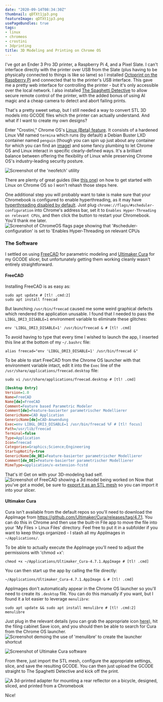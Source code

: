 ```yaml
---
date: "2020-09-14T08:34:30Z"
thumbnail: qDTXt1jp3.png
featureImage: qDTXt1jp3.png
usePageBundles: true
tags:
- linux
- chromeos
- crostini
- 3dprinting
title: 3D Modeling and Printing on Chrome OS
---
```


I've got an Ender 3 Pro 3D printer, a Raspberry Pi 4, and a Pixel Slate. I can't interface directly with the printer over USB from the Slate (plus having to be physically connected to things is like so lame) so I installed [Octoprint on the Raspberry Pi](https://github.com/guysoft/OctoPi) and connected that to the printer's USB interface. This gave me a pretty web interface for controlling the printer - but it's only accessible over the local network.  I also installed [The Spaghetti Detective](https://www.thespaghettidetective.com/) to allow secure remote control of the printer, with the added bonus of using AI magic and a cheap camera to detect and abort failing prints.

That's a pretty sweet setup, but I still needed a way to convert STL 3D models into GCODE files which the printer can actually understand. And what if I want to create my own designs?

Enter "Crostini," Chrome OS's [Linux (Beta) feature](https://chromium.googlesource.com/chromiumos/docs/+/master/containers_and_vms.md). It consists of a hardened Linux VM named `termina` which runs (by default) a Debian Buster LXD container named `penguin` (though you can spin up just about any container for which you can find an [image](https://us.images.linuxcontainers.org/)) and some fancy plumbing to let Chrome OS and Linux interact in specific clearly-defined ways. It's a brilliant balance between offering the flexibility of Linux while preserving Chrome OS's industry-leading security posture.


![Screenshot of the 'neofetch' utility](lhTnVwCO3.png)

There are plenty of great guides (like [this one](https://www.computerworld.com/article/3314739/linux-apps-on-chrome-os-an-easy-to-follow-guide.html)) on how to get started with Linux on Chrome OS so I won't rehash those steps here.

One additional step you will probably want to take is make sure that your Chromebook is configured to enable hyperthreading, as it may have [hyperthreading disabled by default](https://support.google.com/chromebook/answer/9340236). Just plug `chrome://flags/#scheduler-configuration` into Chrome's address bar, set it to `Enables Hyper-Threading on relevant CPUs`, and then click the button to restart your Chromebook. You'll thank me later.
![Screenshot of ChromeOS flags page showing that '#scheduler-configuration' is set to 'Enables Hyper-Threading on relevant CPUs](LHax6lAwh.png)

### The Software
I settled on using [FreeCAD](https://www.freecadweb.org/) for parametric modeling and [Ultimaker Cura](https://ultimaker.com/software/ultimaker-cura) for my GCODE slicer, but unfortunately getting them working cleanly wasn't entirely straightforward.

#### FreeCAD
Installing FreeCAD is as easy as:
```shell
sudo apt update # [tl! .cmd:2]
sudo apt install freecad
```
But launching `/usr/bin/freecad` caused me some weird graphical defects which rendered the application unusable. I found that I needed to pass the `LIBGL_DRI3_DISABLE=1` environment variable to eliminate these glitches:
```shell
env 'LIBGL_DRI3_DISABLE=1' /usr/bin/freecad & # [tl! .cmd]
```
To avoid having to type that every time I wished to launch the app, I inserted this line at the bottom of my `~/.bashrc` file:
```shell
alias freecad="env 'LIBGL_DRI3_DISABLE=1' /usr/bin/freecad &"
```
To be able to start FreeCAD from the Chrome OS launcher with that environment variable intact, edit it into the `Exec` line of the `/usr/share/applications/freecad.desktop` file:
```shell
sudo vi /usr/share/applications/freecad.desktop # [tl! .cmd]
```

```ini
[Desktop Entry]
Version=1.0
Name=FreeCAD
Name[de]=FreeCAD
Comment=Feature based Parametric Modeler
Comment[de]=Feature-basierter parametrischer Modellierer
GenericName=CAD Application
GenericName[de]=CAD-Anwendung
Exec=env LIBGL_DRI3_DISABLE=1 /usr/bin/freecad %F # [tl! focus]
Path=/usr/lib/freecad
Terminal=false
Type=Application
Icon=freecad
Categories=Graphics;Science;Engineering
StartupNotify=true
GenericName[de_DE]=Feature-basierter parametrischer Modellierer
Comment[de_DE]=Feature-basierter parametrischer Modellierer
MimeType=application/x-extension-fcstd
```
That's it! Get on with your 3D-modeling bad self.
![Screenshot of FreeCAD showing a 3d model being worked on](qDTXt1jp3.png)
Now that you've got a model, be sure to [export it as an STL mesh](https://wiki.freecadweb.org/Export_to_STL_or_OBJ) so you can import it into your slicer.

#### Ultimaker Cura
Cura isn't available from the default repos so you'll need to download the AppImage from https://github.com/Ultimaker/Cura/releases/tag/4.7.1. You can do this in Chrome and then use the built-in File app to move the file into your 'My Files > Linux Files' directory. Feel free to put it in a subfolder if you want to keep things organized - I stash all my AppImages in `~/Applications/`.

To be able to actually execute the AppImage you'll need to adjust the permissions with 'chmod +x':
```shell
chmod +x ~/Applications/Ultimaker_Cura-4.7.1.AppImage # [tl! .cmd]
```
You can then start up the app by calling the file directly:
```shell
~/Applications/Ultimaker_Cura-4.7.1.AppImage & # [tl! .cmd]
```
AppImages don't automatically appear in the Chrome OS launcher so you'll need to create its `.desktop` file. You can do this manually if you want, but I found it a lot easier to leverage `menulibre`:
```shell
sudo apt update && sudo apt install menulibre # [tl! .cmd:2]
menulibre
```
Just plug in the relevant details (you can grab the appropriate icon [here](https://github.com/Ultimaker/Cura/blob/master/icons/cura-128.png)), hit the filing cabinet Save icon, and you should then be able to search for Cura from the Chrome OS launcher.
![Screenshot demoing the use of 'menulibre' to create the launcher shortcut](VTISYOKHO.png)

![Screenshot of Ultimake Cura software](f8nRJcyI6.png)

From there, just import the STL mesh, configure the appropriate settings, slice, and save the resulting GCODE. You can then just upload the GCODE straight to The Spaghetti Detective and kick off the print.

![A 3d-printed adapter for mounting a rear reflector on a bicycle, designed, sliced, and printed from a Chromebook](2g57odtq2.jpeg)

Nice!